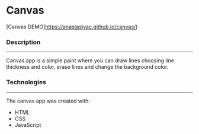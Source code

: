 # Canvas

[Canvas DEMO]https://anastasiyac.github.io/canvas/)


### Description
___________________________
Canvas app is a simple paint where you can draw lines choosing line thickness and color, erase lines and change the background color.

### Technologies
____________________________
The canvas app was created with:

+ HTML
+ CSS
+ JavaScript
